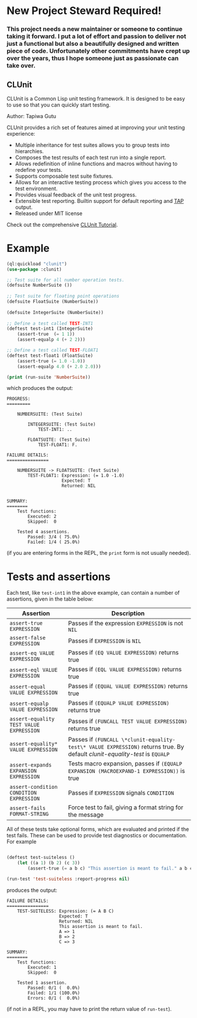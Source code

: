 # New Project Steward Required!
### This project needs a new maintainer or someone to continue taking it forward. I put a lot of effort and passion to deliver not just a functional but also a beautifully designed and written piece of code. Unfortunately other commitments have crept up over the years, thus I hope someone just as passionate can take over.

## CLUnit

CLUnit is a Common Lisp unit testing framework. It is designed to be easy to use so that you can quickly start testing.

Author: Tapiwa Gutu

CLUnit provides a rich set of features aimed at improving your unit testing experience:
+ Multiple inheritance for test suites allows you to group tests into hierarchies.
+ Composes the test results of each test run into a single report.
+ Allows redefinition of inline functions and macros without having to redefine your tests.
+ Supports composable test suite fixtures.
+ Allows for an interactive testing process which gives you access to the test environment.
+ Provides visual feedback of the unit test progress.
+ Extensible test reporting. Builtin support for default reporting and [TAP][2] output.
+ Released under MIT license

Check out the comprehensive [CLUnit Tutorial][1].

# Example

```cl
(ql:quickload "clunit")
(use-package :clunit)

;; Test suite for all number operation tests.
(defsuite NumberSuite ())
  
;; Test suite for floating point operations
(defsuite FloatSuite (NumberSuite))
  
(defsuite IntegerSuite (NumberSuite))
    
;; Define a test called TEST-INT1
(deftest test-int1 (IntegerSuite)
    (assert-true  (= 1 1))
    (assert-equalp 4 (+ 2 2)))

;; Define a test called TEST-FLOAT1
(deftest test-float1 (FloatSuite)
    (assert-true (= 1.0 -1.0))
    (assert-equalp 4.0 (+ 2.0 2.0)))

(print (run-suite 'NumberSuite))

```

which produces the output:

```
PROGRESS:
=========

    NUMBERSUITE: (Test Suite)

        INTEGERSUITE: (Test Suite)
            TEST-INT1: ..

        FLOATSUITE: (Test Suite)
            TEST-FLOAT1: F.

FAILURE DETAILS:
================

    NUMBERSUITE -> FLOATSUITE: (Test Suite)
        TEST-FLOAT1: Expression: (= 1.0 -1.0)
                     Expected: T
                     Returned: NIL


SUMMARY:
========
    Test functions:
        Executed: 2
        Skipped:  0

    Tested 4 assertions.
        Passed: 3/4 ( 75.0%)
        Failed: 1/4 ( 25.0%) 
```

(if you are entering forms in the REPL, the ``print`` form is not usually needed).

# Tests and assertions

Each test, like ``test-int1`` in the above example, can contain a number of assertions, given in the table below:

| Assertion                                  | Description                                                      |
| ------------------------------------------ | ---------------------------------------------------------------- |
| ``assert-true EXPRESSION``                 | Passes if the expression ``EXPRESSION`` is not ``NIL``           |
| ``assert-false EXPRESSION``                | Passes if ``EXPRESSION`` is ``NIL``                              |
| ``assert-eq VALUE EXPRESSION``             | Passes if ``(EQ VALUE EXPRESSION)`` returns true                 |
| ``assert-eql VALUE EXPRESSION``            | Passes if ``(EQL VALUE EXPRESSION)`` returns true                |
| ``assert-equal VALUE EXPRESSION``          | Passes if ``(EQUAL VALUE EXPRESSION)`` returns true              |
| ``assert-equalp VALUE EXPRESSION``         | Passes if ``(EQUALP VALUE EXPRESSION)`` returns true             |
| ``assert-equality TEST VALUE EXPRESSION``  | Passes if ``(FUNCALL TEST VALUE EXPRESSION)`` returns true       |
| ``assert-equality* VALUE EXPRESSION``      | Passes if  ``(FUNCALL \*clunit-equality-test\* VALUE EXPRESSION)`` returns true. By default *clunit-equality-test* is ``EQUALP`` |
| ``assert-expands EXPANSION EXPRESSION``    | Tests macro expansion, passes if ``(EQUALP EXPANSION (MACROEXPAND-1 EXPRESSION))`` is true        |
| ``assert-condition CONDITION EXPRESSION``  | Passes if ``EXPRESSION`` signals ``CONDITION``                   |
| ``assert-fails FORMAT-STRING``             | Force test to fail, giving a format string for the message       |


All of these tests take optional forms, which are evaluated and printed if the test fails.
These can be used to provide test diagnostics or documentation. For example

```cl

(deftest test-suiteless ()
    (let ((a 1) (b 2) (c 3))
        (assert-true (= a b c) "This assertion is meant to fail." a b c )))

(run-test 'test-suiteless :report-progress nil)
```
produces the output:

```
FAILURE DETAILS:
================
    TEST-SUITELESS: Expression: (= A B C)
                    Expected: T
                    Returned: NIL
                    This assertion is meant to fail.
                    A => 1
                    B => 2
                    C => 3

SUMMARY:
========
    Test functions:
        Executed: 1
        Skipped:  0

    Tested 1 assertion.
        Passed: 0/1 (  0.0%)
        Failed: 1/1 (100.0%)
        Errors: 0/1 (  0.0%)
```

(if not in a REPL, you may have to print the return value of ``run-test``).

[1]: http://tgutu.github.com/clunit  "CLUnit"
[2]: http://en.wikipedia.org/wiki/Test_Anything_Protocol "Test Anything Protocol"
